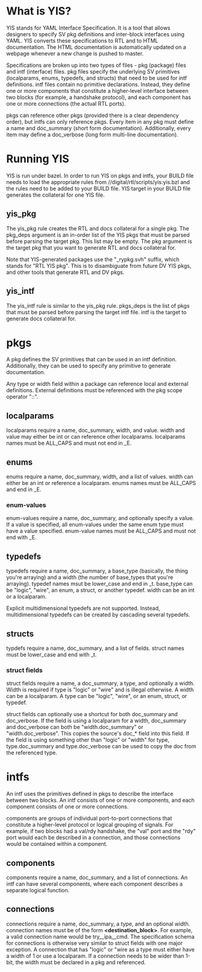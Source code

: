 # What is YIS?
YIS stands for YAML Interface Specification. It is a tool that allows designers to specify SV pkg definitions and inter-block interfaces using YAML. YIS converts these specifications to RTL and to HTML documentation. The HTML documentation is automatically updated on a webpage whenever a new change is pushed to master.  

Specifications are broken up into two types of files - pkg (package) files and intf (interface) files. pkg files specify the underlying SV primitives (localparams, enums, typedefs, and structs) that need to be used for intf definitions. intf files contain no primitive declarations. Instead, they define one or more components that constitute a higher-level interface between two blocks (for example, a handshake protocol), and each component has one or more connections (the actual RTL ports).  

pkgs can reference other pkgs (provided there is a clear dependency order), but intfs can only reference pkgs. Every item in any pkg must define a name and doc_summary (short form documentation). Additionally, every item may define a doc_verbose (long form multi-line documentation).

# Running YIS
YIS is run under bazel. In order to run YIS on pkgs and intfs, your BUILD file needs to load the appropriate rules from //digital/rtl/scripts/yis:yis.bzl and the rules need to be added to your BUILD file. YIS target in your BUILD file generates the collateral for one YIS file.

## yis_pkg
The yis_pkg rule creates the RTL and docs collateral for a single pkg. The pkg_deps argument is an in-order list of the YIS pkgs that must be parsed before parsing the target pkg. This list may be empty. The pkg argument is the target pkg that you want to generate RTL and docs collateral for.  

Note that YIS-generated packages use the "_rypkg.svh" suffix, which stands for "RTL YIS pkg". This is to disambiguate from future DV YIS pkgs, and other tools that generate RTL and DV pkgs.

## yis_intf
The yis_intf rule is similar to the yis_pkg rule. pkgs_deps is the list of pkgs that must be parsed before parsing the target intf file. intf is the target to generate docs collateral for.

# pkgs
A pkg defines the SV primitives that can be used in an intf definition. Additionally, they can be used to specify any primitive to generate documentation.  

Any type or width field within a package can reference local and external definitions. External definitions must be referenced with the pkg scope operator "::".

## localparams
localparams require a name, doc_summary, width, and value. width and value may either be int or can reference other localparams. localparams names must be ALL_CAPS and must not end in _E.

## enums
enums require a name, doc_summary, width, and a list of values. width can either be an int or reference a localparam. enums names must be ALL_CAPS and end in _E.

### enum-values
enum-values require a name, doc_summary, and optionally specify a value. If a value is specified, all enum-values under the same enum type must have a value specified. enum-value names must be ALL_CAPS and must not end with _E.

## typedefs
typedefs require a name, doc_summary, a base_type (basically, the thing you're arraying) and a width (the number of base_types that you're arraying). typedef names msut be lower_case and end in _t. base_type can be "logic", "wire", an enum, a struct, or another typedef. width can be an int or a localparam.

Explicit multidimensional typedefs are not supported. Instead, multidimensional typedefs can be created by cascading several typedefs.

## structs
typdefs require a name, doc_summary, and a list of fields. struct names must be lower_case and end with _t.

### struct fields
struct fields require a name, a doc_summary, a type, and optionally a width. Width is required if type is "logic" or "wire" and is illegal otherwise. A width can be a localparam. A type can be "logic", "wire", or an enum, struct, or typedef.  

struct fields can optionally use a shortcut for both doc_summary and doc_verbose. If the field is using a localparam for a width, doc_summary and doc_verbose can both be "width.doc_summary" or "width.doc_verbose". This copies the source's doc_* field into this field. If the field is using something other than "logic" or "width" for type, type.doc_summary and type.doc_verbose can be used to copy the doc from the referenced type.

# intfs
An intf uses the primitives defined in pkgs to describe the interface between two blocks. An intf consists of one or more components, and each component consists of one or more connections.  

components are groups of individual port-to-port connections that constitute a higher-level protocol or logical grouping of signals. For example, if two blocks had a val/rdy handshake, the "val" port and the "rdy" port would each be described in a connection, and those connections would be contained within a component.

## components
components require a name, doc_summary, and a list of connections. An intf can have several components, where each component describes a separate logical function.

## connections
connections require a name, doc_summary, a type, and an optional width. connection names must be of the form <source block>__<destination_block>__<functional name>. For example, a valid connection name would be try__ipa__cmd. The specification schema for connections is otherwise very similar to struct fields with one major exception. A connection that has "logic" or "wire as a type must either have a width of 1 or use a localparam. If a connection needs to be wider than 1-bit, the width must be declared in a pkg and referenced.
